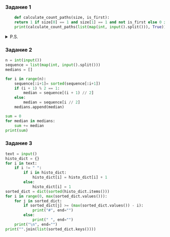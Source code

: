 ### Задание 1
```python
    def calculate_count_paths(size, is_first):
    return 1 if size[0] == 1 and size[1] == 1 and not is_first else 0 if size[0] < 1 or size[1] < 1 else calculate_count_paths([size[0]-2, size[1]-1], False) + calculate_count_paths([size[0]-1, size[1]-2], False)
    print(calculate_count_paths(list(map(int, input().split())), True))
```
<details><summary>P.S.</summary>
Когда эталонное решение в 12 строк, а ты управился за 3

![але](/images/makak.png)
</details>

### Задание 2

```python
n = int(input())
sequence = list(map(int, input().split()))
medians = []

for i in range(n):
    sequence[:i+1]= sorted(sequence[:i+1])
    if (i + 1) % 2 == 1:
        median = sequence[(i + 1) // 2]
    else:
        median = sequence[i // 2]
    medians.append(median)

sum = 0
for median in medians:
    sum += median
print(sum)
```

### Задание 3
```python
text = input()
histo_dict = {}
for i in text:
    if i != " ":
        if i in histo_dict:
            histo_dict[i] = histo_dict[i] + 1
        else:
            histo_dict[i] = 1
sorted_dict = dict(sorted(histo_dict.items()))
for i in range(0, max(sorted_dict.values())):
    for j in sorted_dict:
        if sorted_dict[j] >= (max(sorted_dict.values()) - i):
            print("#", end="")
        else:
            print(" ", end="")
    print("\n", end="")
print("".join(list(sorted_dict.keys())))
```
